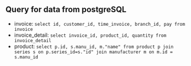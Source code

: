 

## Query for data from postgreSQL
- invoice: `select id, customer_id, time_invoice, branch_id, pay from invoice`
- invoice_detail: `select invoice_id, product_id, quantity from invoice_detail`
- product: `select p.id, s.manu_id, m."name" from product p join series s on p.series_id=s."id" join manufacturer m on m.id = s.manu_id`
